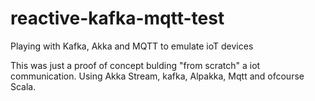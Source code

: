 # reactive-kafka-mqtt-test
Playing with Kafka, Akka and MQTT to emulate ioT devices

This was just a proof of concept bulding "from scratch" a iot communication. 
Using Akka Stream, kafka, Alpakka, Mqtt and ofcourse Scala.
